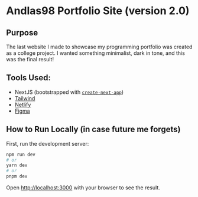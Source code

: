 # Andlas98 Portfolio Site (version 2.0)

## Purpose
The last website I made to showcase my programming portfolio was created as a college project. I wanted something minimalist, dark in tone, and this was the final result!


## Tools Used:
- NextJS (bootstrapped with [`create-next-app`](https://github.com/vercel/next.js/tree/canary/packages/create-next-app))
- [Tailwind](https://tailwindcss.com/)
- [Netlify](https://www.netlify.com/)
- [Figma](https://www.figma.com/)

## How to Run Locally (in case future me forgets)

First, run the development server:

```bash
npm run dev
# or
yarn dev
# or
pnpm dev
```

Open [http://localhost:3000](http://localhost:3000) with your browser to see the result.
